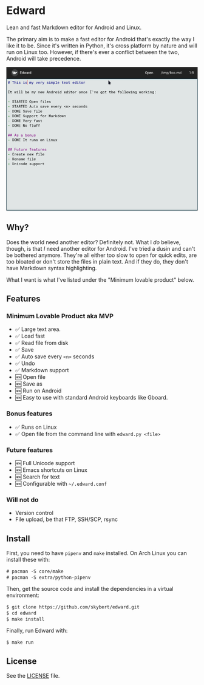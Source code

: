 
# Edward 

Lean and fast Markdown editor for Android and Linux.

The primary aim is to make a fast editor for Android that's exactly
the way I like it to be. Since it's written in Python, it's cross
platform by nature and will run on Linux too. However, if there's ever
a conflict between the two, Android will take precedence.

<img src="screenshots/2024-02-24-edward.png" alt="edward the editor"/>

## Why?
Does the world need another editor? Definitely not. What I _do_
believe, though, is that _I_ need another editor for Android. I've
tried a dusin and can't be bothered anymore. They're all either too
slow to open for quick edits, are too bloated or don't store the files
in plain text. And if they do, they don't have Markdown syntax
highlighting.

What I want is what I've listed under the "Minimum lovable product"
below.

## Features

### Minimum Lovable Product aka MVP
- ✅ Large text area.
- ✅ Load fast
- ✅ Read file from disk
- ✅ Save
- ✅ Auto save every `<n>` seconds
- ✅ Undo
- ✅ Markdown support
- 🆕 Open file
- 🆕 Save as
- 🆕 Run on Android
- 🆕 Easy to use with standard Android keyboards like Gboard.

### Bonus features
- ✅ Runs on Linux
- ✅ Open file from the command line with `edward.py <file>`

### Future features
- 🆕 Full Unicode support
- 🆕 Emacs shortcuts on Linux
- 🆕 Search for text
- 🆕 Configurable with `~/.edward.conf`

### Will not do
- Version control
- File upload, be that FTP, SSH/SCP, rsync
  

## Install

First, you need to have `pipenv` and `make` installed. On Arch Linux
you can install these with:

```text
# pacman -S core/make
# pacman -S extra/python-pipenv
```

Then, get the source code and install the dependencies in a virtual
environment:
```text
$ git clone https://github.com/skybert/edward.git
$ cd edward
$ make install
```

Finally, run Edward with:
```text
$ make run
```

## License
See the [LICENSE](LICENSE) file.
